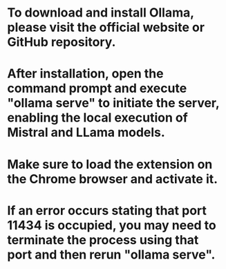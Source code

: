 # To download and install Ollama, please visit the official website or GitHub repository. 
# After installation, open the command prompt and execute "ollama serve" to initiate the server, enabling the local execution of Mistral and LLama models. 
# Make sure to load the extension on the Chrome browser and activate it. 
# If an error occurs stating that port 11434 is occupied, you may need to terminate the process using that port and then rerun "ollama serve".
